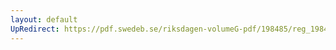```yaml
---
layout: default
UpRedirect: https://pdf.swedeb.se/riksdagen-volumeG-pdf/198485/reg_198485__reg_02/reg_198485__reg_02_0072.pdf
---
```

